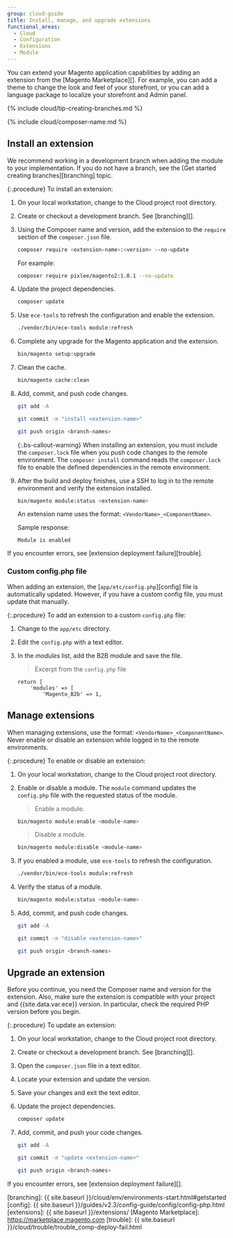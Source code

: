 ```yaml
---
group: cloud-guide
title: Install, manage, and upgrade extensions
functional_areas:
  - Cloud
  - Configuration
  - Extensions
  - Module
---
```


You can extend your Magento application capabilities by adding an extension from the [Magento Marketplace][]. For example, you can add a theme to change the look and feel of your storefront, or you can add a language package to localize your storefront and Admin panel.

{% include cloud/tip-creating-branches.md %}

{% include cloud/composer-name.md %}

## Install an extension

We recommend working in a development branch when adding the module to your implementation. If you do not have a branch, see the [Get started creating branches][branching] topic.

{:.procedure}
To install an extension:

1. On your local workstation, change to the Cloud project root directory.

1. Create or checkout a development branch. See [branching][].

1. Using the Composer name and version, add the extension to the `require` section of the `composer.json` file.

   ```bash
   composer require <extension-name>:<version> --no-update
   ```

   For example:

   ```bash
   composer require pixlee/magento2:1.0.1 --no-update
   ```

1. Update the project dependencies.

   ```bash
   composer update
   ```

1. Use `ece-tools` to refresh the configuration and enable the extension.

   ```bash
   ./vendor/bin/ece-tools module:refresh
   ```

1. Complete any upgrade for the Magento application and the extension.

   ```bash
   bin/magento setup:upgrade
   ```

1. Clean the cache.

   ```bash
   bin/magento cache:clean
   ```

1. Add, commit, and push code changes.

   ```bash
   git add -A
   ```

   ```bash 
   git commit -m "install <extension-name>"
   ```

   ```bash
   git push origin <branch-names>
   ```

   {:.bs-callout-warning}
   When installing an extension, you must include the `composer.lock` file when you push code changes to the remote environment. The `composer install` command reads the `composer.lock` file to enable the defined dependencies in the remote environment.

1. After the build and deploy finishes, use a SSH to log in to the remote environment and verify the extension installed.

   ```bash
   bin/magento module:status <extension-name>
   ```

   An extension name uses the format: `<VendorName>_<ComponentName>`.

   Sample response:

   ```terminal
   Module is enabled
   ```

If you encounter errors, see [extension deployment failure][trouble].

### Custom config.php file

When adding an extension, the [`app/etc/config.php`][config] file is automatically updated. However, if you have a custom config file, you must update that manually.

{:.procedure}
To add an extension to a custom `config.php` file:

1. Change to the `app/etc` directory.

1. Edit the `config.php` with a text editor.

1. In the _modules_ list, add the B2B module and save the file.

   >Excerpt from the `config.php` file
   ```php?start_inline=1
   return [
       'modules' => [
           'Magento_B2b' => 1,
   ```

## Manage extensions

When managing extensions, use the format: `<VendorName>_<ComponentName>`. Never enable or disable an extension while logged in to the remote environments.

{:.procedure}
To enable or disable an extension:

1. On your local workstation, change to the Cloud project root directory.

1. Enable or disable a module. The `module` command updates the `config.php` file with the requested status of the module.

   >Enable a module.
   ```bash
   bin/magento module:enable <module-name>
   ```

   >Disable a module.
   ```bash
   bin/magento module:disable <module-name>
   ```

1. If you enabled a module, use `ece-tools` to refresh the configuration.

   ```bash
   ./vendor/bin/ece-tools module:refresh
   ```

1. Verify the status of a module.

   ```bash
   bin/magento module:status <module-name>
   ```

1. Add, commit, and push code changes.

   ```bash
   git add -A
   ```

   ```bash 
   git commit -m "disable <extension-name>"
   ```

   ```bash
   git push origin <branch-names>
   ```

## Upgrade an extension

Before you continue, you need the Composer name and version for the extension. Also, make sure the extension is compatible with your project and {{site.data.var.ece}} version. In particular, check the required PHP version before you begin.

{:.procedure}
To update an extension:

1. On your local workstation, change to the Cloud project root directory.

1. Create or checkout a development branch. See [branching][].

1. Open the `composer.json` file in a text editor.

1. Locate your extension and update the version.

1. Save your changes and exit the text editor.

1. Update the project dependencies.

   ```bash
   composer update
   ```

1. Add, commit, and push your code changes.

   ```bash
   git add -A
   ```

   ```bash 
   git commit -m "update <extension-name>"
   ```

   ```bash
   git push origin <branch-names>
   ```

If you encounter errors, see [extension deployment failure][].

<!-- link definitions -->

[branching]: {{ site.baseurl }}/cloud/env/environments-start.html#getstarted
[config]: {{ site.baseurl }}/guides/v2.3/config-guide/config/config-php.html
[extensions]: {{ site.baseurl }}/extensions/
[Magento Marketplace]: https://marketplace.magento.com
[trouble]: {{ site.baseurl }}/cloud/trouble/trouble_comp-deploy-fail.html